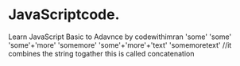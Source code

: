 # JavaScriptcode.
Learn JavaScript Basic to Adavnce by codewithimran 
'some'
'some'
'some'+'more'
'somemore'
'some'+'more'+'text'
'somemoretext'
//it combines the string togather this is called concatenation
